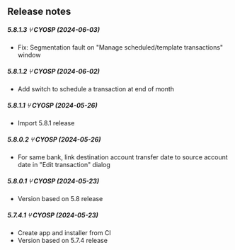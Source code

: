 Release notes
-------------

##### 5.8.1.3 ⑂ CYOSP (2024-06-03)
 * Fix: Segmentation fault on "Manage scheduled/template transactions" window

##### 5.8.1.2 ⑂ CYOSP (2024-06-02)
 * Add switch to schedule a transaction at end of month

##### 5.8.1.1 ⑂ CYOSP (2024-05-26)
 * Import 5.8.1 release

##### 5.8.0.2 ⑂ CYOSP (2024-05-26)
 * For same bank, link destination account transfer date to source account date in "Edit transaction" dialog

##### 5.8.0.1 ⑂ CYOSP (2024-05-23)
 * Version based on 5.8 release

##### 5.7.4.1 ⑂ CYOSP (2024-05-23)
 * Create app and installer from CI
 * Version based on 5.7.4 release

